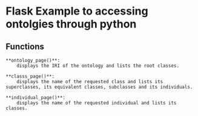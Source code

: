 # Flask Example to accessing ontolgies through python

## Functions

    **ontology_page()**:
        displays the IRI of the ontology and lists the root classes.

    **classs_page()**:
        displays the name of the requested class and lists its superclasses, its equivalent classes, subclasses and its individuals. 
    
    **individual_page()**:
        displays the name of the requested individual and lists its classes.
